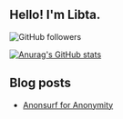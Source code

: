 ## Hello! I'm Libta.

![GitHub followers](https://img.shields.io/github/followers/libta-io?style=social)

[![Anurag's GitHub stats](https://github-readme-stats.vercel.app/api?username=libta-io)](https://github.com/anuraghazra/github-readme-stats)

## Blog posts
- [Anonsurf for Anonymity](https://libta-io.github.io/hacking/anonsurf-for-anonymity/)
